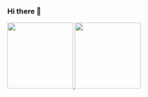 ### Hi there 👋
 <div>
  <a href="https://github.com/ianzim">
  <img height="150em" src="https://github-readme-stats.vercel.app/api?username=ianzim&show_icons=true&theme=outrun eletric&include_all_commits=true&count_private=true"/>
  <img height="150em" src="https://github-readme-stats.vercel.app/api/top-langs/?username=ianzim&layout=compact&langs_count=16&theme=outrun eletric"/>
<div>
